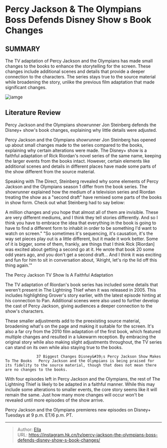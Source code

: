 # Percy Jackson &amp; The Olympians Boss Defends Disney Show s Book Changes


## SUMMARY 



  The TV adaptation of Percy Jackson and the Olympians has made small changes to the books to enhance the storytelling for the screen.   These changes include additional scenes and details that provide a deeper connection to the characters.   The series stays true to the source material while broadening the story, unlike the previous film adaptation that made significant changes.  

![iamge](https://static1.srcdn.com/wordpress/wp-content/uploads/2024/01/screen-shot-2024-01-03-at-1-13-20-pm.jpg)

## Literature Review
Percy Jackson and the Olympians showrunner Jon Steinberg defends the Disney&#43; show&#39;s book changes, explaining why little details were adjusted.




Percy Jackson and the Olympians showrunner Jon Steinberg has opened up about small changes made to the series compared to the books, explaining why certain alterations were made. The Disney&#43; show is a faithful adaptation of Rick Riordan&#39;s novel series of the same name, keeping the larger events from the books intact. However, certain elements like additional scenes and details in different places have made some parts of the show different from the source material.




Speaking with The Direct, Steinberg revealed why some elements of Percy Jackson and the Olympians season 1 differ from the book series. The showrunner explained how the medium of a television series and Riordan treating the show as a &#34;second draft&#34; have remixed some parts of the books in show form. Check out what Steinberg had to say below:


A million changes and you hope that almost all of them are invisible. These are very different mediums, and I think they tell stories differently. And so I think you have to embrace the idea that everything in the book is going to have to find a different form to inhabit in order to be something I&#39;d want to watch on screen.&#34; &#34;So sometimes it&#39;s sequencing, it&#39;s causation, it&#39;s the way set pieces play out is a little different, but it made it work better. Some of it is bigger, some of them, frankly, are things that I think Rick [Riordan] was excited about getting a second go at it. He wrote that book 20 some odd years ago, and you don&#39;t get a second draft... And I think it was exciting and fun for him to sit in conversation about, &#39;Alright, let&#39;s rip the lid off this thing again.&#39;&#34;






 The Percy Jackson TV Show Is A Faithful Adaptation 
          

The TV adaptation of Riordan&#39;s book series has included some details that weren&#39;t present in The Lightning Thief when it was released in 2005. This includes highlighting Grover&#39;s story earlier, with the latest episode hinting at his connection to Pan. Additional scenes were also used to further develop the cast of Percy Jackson, giving audiences a deeper connection to the show&#39;s characters.

These smaller adjustments add to the preexisting source material, broadening what&#39;s on the page and making it suitable for the screen. It&#39;s also a far cry from the 2010 film adaptation of the first book, which featured multiple changes and resulted in a lukewarm reception. By embracing the original story while also making slight adjustments throughout, the TV series can stand on its own while also staying true to the books.




                  37 Biggest Changes Disney&#39;s Percy Jackson Show Makes To The Books   Percy Jackson and the Olympians is being praised for its fidelity to the source material, though that does not mean there are no changes to the books.    

With four episodes left in Percy Jackson and the Olympians, the rest of The Lightning Thief is likely to be adapted in a faithful manner. While this may include some alterations to smaller events, the core story seems like it will remain the same. Just how many more changes will occur won&#39;t be revealed until more episodes of the show arrive.



Percy Jackson and the Olympians premieres new episodes on Disney&#43; Tuesdays at 9 p.m. ET/6 p.m. PT.






---

> Author: [Ella](https://instagram.hk.cn/)  
> URL: https://instagram.hk.cn/tv/percy-jackson-the-olympians-boss-defends-disney-show-s-book-changes/  

